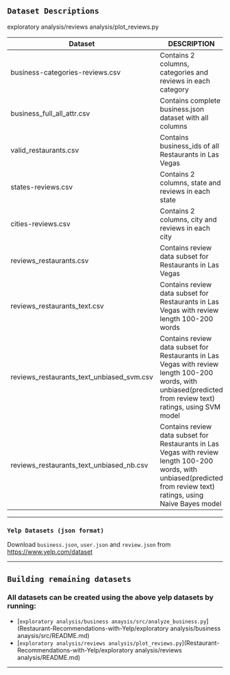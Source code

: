 ## `Dataset Descriptions`

exploratory analysis/reviews analysis/plot_reviews.py

| __Dataset__ | __DESCRIPTION__ |
| ------ | ------ |
| business-categories-reviews.csv | Contains 2 columns, categories and reviews in each category |
| business_full_all_attr.csv | Contains complete business.json dataset with all columns |
| valid_restaurants.csv | Contains business_ids of all Restaurants in Las Vegas |
| states-reviews.csv | Contains 2 columns, state and reviews in each state |
| cities-reviews.csv| Contains 2 columns, city and reviews in each city |
| reviews_restaurants.csv | Contains review data subset for Restaurants in Las Vegas |
| reviews_restaurants_text.csv | Contains review data subset for Restaurants in Las Vegas with review length 100-200 words |
| reviews_restaurants_text_unbiased_svm.csv | Contains review data subset for Restaurants in Las Vegas with review length 100-200 words, with unbiased(predicted from review text) ratings, using SVM model |
| reviews_restaurants_text_unbiased_nb.csv | Contains review data subset for Restaurants in Las Vegas with review length 100-200 words, with unbiased(predicted from review text) ratings, using Naive Bayes model |


---
### `Yelp Datasets (json format)`

Download `business.json`, `user.json` and `review.json` from https://www.yelp.com/dataset

---
## `Building remaining datasets`
### All datasets can be created using the above yelp datasets by running:
- [`exploratory analysis/business anaysis/src/analyze_business.py`](Restaurant-Recommendations-with-Yelp/exploratory analysis/business anaysis/src/README.md)
- [`exploratory analysis/reviews analysis/plot_reviews.py`](Restaurant-Recommendations-with-Yelp/exploratory analysis/reviews analysis/README.md)

---
